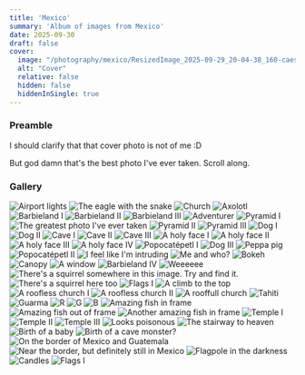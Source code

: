 ```yaml
---
title: 'Mexico'
summary: 'Album of images from Mexico'
date: 2025-09-30
draft: false
cover:
  image: "/photography/mexico/ResizedImage_2025-09-29_20-04-38_160-caesium.jpg"
  alt: "Cover"
  relative: false
  hidden: false
  hiddenInSingle: true
---
```


### Preamble

I should clarify that that cover photo is not of me :D

But god damn that's the best photo I've ever taken. Scroll along.

### Gallery

![](/photography/mexico/ResizedImage_2025-09-29_20-01-39_125-caesium.jpg "Airport lights")
![](/photography/mexico/ResizedImage_2025-09-29_20-01-56_127-caesium.jpg "The eagle with the snake")
![](/photography/mexico/ResizedImage_2025-09-29_20-02-20_133-caesium.jpg "Church")
![](/photography/mexico/ResizedImage_2025-09-29_20-02-56_142-caesium.jpg "Axolotl" )
![](/photography/mexico/ResizedImage_2025-09-29_20-03-36_151-caesium.jpg "Barbieland I")
![](/photography/mexico/ResizedImage_2025-09-29_20-03-40_152-caesium.jpg "Barbieland II")
![](/photography/mexico/ResizedImage_2025-09-29_20-03-46_154-caesium.jpg "Barbieland III")
![](/photography/mexico/ResizedImage_2025-09-29_20-03-51_155-caesium.jpg "Adventurer")
![](/photography/mexico/ResizedImage_2025-09-29_20-04-00_157-caesium.jpg "Pyramid I")
![](/photography/mexico/ResizedImage_2025-09-29_20-04-38_160-caesium.jpg "The greatest photo I've ever taken")
![](/photography/mexico/ResizedImage_2025-09-29_20-04-46_162-caesium.jpg "Pyramid II")
![](/photography/mexico/ResizedImage_2025-09-29_20-05-20_164-caesium.jpg "Pyramid III")
![](/photography/mexico/ResizedImage_2025-09-29_20-05-33_167-caesium.jpg "Dog I")
![](/photography/mexico/ResizedImage_2025-09-29_20-05-37_168-caesium.jpg "Dog II")
![](/photography/mexico/ResizedImage_2025-09-29_20-05-48_170-caesium.jpg "Cave I")
![](/photography/mexico/ResizedImage_2025-09-29_20-05-55_171-caesium.jpg "Cave II")
![](/photography/mexico/ResizedImage_2025-09-29_20-05-59_172-caesium.jpg "Cave III")
![](/photography/mexico/ResizedImage_2025-09-29_20-06-14_175-caesium.jpg "A holy face I")
![](/photography/mexico/ResizedImage_2025-09-29_20-06-22_176-caesium.jpg "A holy face II")
![](/photography/mexico/ResizedImage_2025-09-29_20-06-27_177-caesium.jpg "A holy face III")
![](/photography/mexico/ResizedImage_2025-09-29_20-06-47_181-caesium.jpg "A holy face IV")
![](/photography/mexico/ResizedImage_2025-09-29_20-06-32_178-caesium.jpg "Popocatépetl I")
![](/photography/mexico/ResizedImage_2025-09-29_20-06-38_179-caesium.jpg "Dog III")
![](/photography/mexico/ResizedImage_2025-09-29_20-06-42_180-caesium.jpg "Peppa pig")
![](/photography/mexico/ResizedImage_2025-09-29_20-06-52_182-caesium.jpg "Popocatépetl II")
![](/photography/mexico/ResizedImage_2025-09-29_20-07-02_184-caesium.jpg "I feel like I'm intruding")
![](/photography/mexico/ResizedImage_2025-09-29_20-07-11_186-caesium.jpg "Me and who?")
![](/photography/mexico/ResizedImage_2025-09-29_20-07-30_190-caesium.jpg "Bokeh")
![](/photography/mexico/ResizedImage_2025-09-29_20-07-34_191-caesium.jpg "Canopy")
![](/photography/mexico/ResizedImage_2025-09-29_20-08-11_199-caesium.jpg "A window")
![](/photography/mexico/ResizedImage_2025-09-29_20-08-18_201-caesium.jpg "Barbieland IV")
![](/photography/mexico/ResizedImage_2025-09-29_20-08-25_202-caesium.jpg "Weeeeee")
![](/photography/mexico/ResizedImage_2025-09-29_20-08-38_205-caesium.jpg "There's a squirrel somewhere in this image. Try and find it.")
![](/photography/mexico/ResizedImage_2025-09-29_20-08-44_206-caesium.jpg "There's a squirrel here too")
![](/photography/mexico/ResizedImage_2025-09-29_20-08-58_208-caesium.jpg "Flags I")
![](/photography/mexico/ResizedImage_2025-09-29_20-09-14_211-caesium.jpg "A climb to the top")
![](/photography/mexico/ResizedImage_2025-09-29_20-09-18_212-caesium.jpg "A roofless church I")
![](/photography/mexico/ResizedImage_2025-09-29_20-09-23_213-caesium.jpg "A roofless church II")
![](/photography/mexico/ResizedImage_2025-09-29_20-09-27_214-caesium.jpg "A rooffull church")
![](/photography/mexico/ResizedImage_2025-09-29_20-09-31_215-caesium.jpg "Tahiti")
![](/photography/mexico/ResizedImage_2025-09-29_20-09-35_216-caesium.jpg "Guarma")
![](/photography/mexico/ResizedImage_2025-09-29_20-10-11_222-caesium.jpg "R" )
![](/photography/mexico/ResizedImage_2025-09-29_20-10-19_223-caesium.jpg "G")
![](/photography/mexico/ResizedImage_2025-09-29_20-10-03_221-caesium.jpg "B")
![](/photography/mexico/ResizedImage_2025-09-29_20-10-29_225-caesium.jpg "Amazing fish in frame")
![](/photography/mexico/ResizedImage_2025-09-29_20-10-37_227-caesium.jpg "Amazing fish out of frame")
![](/photography/mexico/ResizedImage_2025-09-29_20-10-43_229-caesium.jpg "Another amazing fish in frame")
![](/photography/mexico/ResizedImage_2025-09-29_20-10-55_232-caesium.jpg "Temple I")
![](/photography/mexico/ResizedImage_2025-09-29_20-11-06_234-caesium.jpg "Temple II")
![](/photography/mexico/ResizedImage_2025-09-29_20-11-14_236-caesium.jpg "Temple III")
![](/photography/mexico/ResizedImage_2025-09-29_20-11-19_237-caesium.jpg "Looks poisonous")
![](/photography/mexico/ResizedImage_2025-09-29_20-11-31_239-caesium.jpg "The stairway to heaven")
![](/photography/mexico/ResizedImage_2025-09-29_20-11-42_242-caesium.jpg "Birth of a baby")
![](/photography/mexico/ResizedImage_2025-09-29_20-11-46_243-caesium.jpg "Birth of a cave monster?")
![](/photography/mexico/ResizedImage_2025-09-29_20-12-33_254-caesium.jpg "On the border of Mexico and Guatemala" )
![](/photography/mexico/ResizedImage_2025-09-29_20-12-43_256-caesium.jpg "Near the border, but definitely still in Mexico")
![](/photography/mexico/ResizedImage_2025-09-29_20-12-58_258-caesium.jpg "Flagpole in the darkness")
![](/photography/mexico/ResizedImage_2025-09-29_20-13-03_259-caesium.jpg "Candles")
![](/photography/mexico/ResizedImage_2025-09-29_20-13-07_260-caesium.jpg "Flags I")